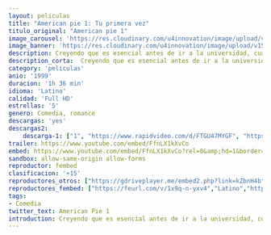 ```yaml
---
layout: peliculas
title: "American pie 1: Tu primera vez"
titulo_original: "American pie 1"
image_carousel: 'https://res.cloudinary.com/u4innovation/image/upload/v1559522839/pie1-min_pebvw0.jpg'
image_banner: 'https://res.cloudinary.com/u4innovation/image/upload/v1559522839/pie1-bannr-min_wtzhyr.jpg'
description: Creyendo que es esencial antes de ir a la universidad, cuatro adolescentes se comprometen a perder su virginidad y entran en un pacto, cada uno tratando de ser el primero, se encuentran con niveles de éxito y fracaso variable.
description_corta:  Creyendo que es esencial antes de ir a la universidad, cuatro adolescentes se comprometen a perder su virginidad y entran en un pacto, cada uno tratando de ser el primero, se encuentran con niveles de éxito y fracaso variable.
category: 'peliculas'
anio: '1999'
duracion: '1h 36 min'
idioma: 'Latino'
calidad: 'Full HD'
estrellas: '5'
genero: Comedia, romance
descargas: 'yes'
descargas2:
    descarga-1: ["1", "https://www.rapidvideo.com/d/FTGU47MYGF", "https://www.google.com/s2/favicons?domain=openload.co","OpenLoad","https://res.cloudinary.com/imbriitneysam/image/upload/v1541473684/mexico.png", "Latino", "Full HD"]
trailer: https://www.youtube.com/embed/FfnLX1kXvCo
embed: https://www.youtube.com/embed/FfnLX1kXvCo?rel=0&amp;hd=1&border=0&wmode=opaque&enablejsapi=1&modestbranding=1&controls=1&showinfo=1
sandbox: allow-same-origin allow-forms
reproductor: fembed
clasificacion: '+15'
reproductores_otros: ["https://gdriveplayer.me/embed2.php?link=kZbnH4bfrW1kIboT4s8GuweoI5XlM5%252BsOf%252FMbpnQXuiFVz3igHciybSazFBxh8BAEeKYKHctpZQdMmFI%252F2aaroj1ar7ajSwNz9mT7Gq7YWE%252BobB1dc4XB1qkQIyRMsrjEc8QwpY%252BagcK7yZnBEQwm9QnSqeH7jH8H3ZQ1BjqMMf3Wd3NkAP9e%252FNiAISVdXwBA%253D","Latino","https://gdriveplayer.me/embed2.php?link=xIdLxsaYaMfoqKg3OrxUTQ0%252BvVzYFZzx9lDAMWXGhXitSA098NOFw8e0DbltHMQ2EtVc9ue414JsjTxDbRdMTBgORNSc49bQVA8TblUuZiSJwjy%252FidPW2ApVcN1Jn5CtmdtsCYgm%252FlT3QoSohViUkRZea8BJSqqy4FxTS4lxncXFMBRHNOTxaXHpmvfBrmJw4%253D","Latino","https://www.zembed.to/public/dist/asteroid.html?id=f6e5f768d9ad8b26126f3471bd43a9e2&title=American%20Pie","Latino"]
reproductores_fembed: ["https://feurl.com/v/1x9q-n-yxv4","Latino","https://feurl.com/v/409xkm-kyo8","Latino"]
tags:
- Comedia
twitter_text: American Pie 1
introduction: Creyendo que es esencial antes de ir a la universidad, cuatro adolescentes se comprometen a perder su virginidad y entran en un pacto, cada uno tratando de ser el primero, se encuentran con niveles de éxito y fracaso variable.
---
```












